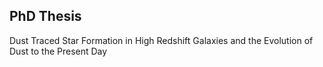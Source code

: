 PhD Thesis
-------

Dust Traced Star Formation in High Redshift Galaxies and the Evolution of Dust to the Present Day
